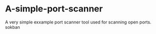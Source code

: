 # A-simple-port-scanner
A very simple exxample port scanner tool  used for scanning open ports. sokban
